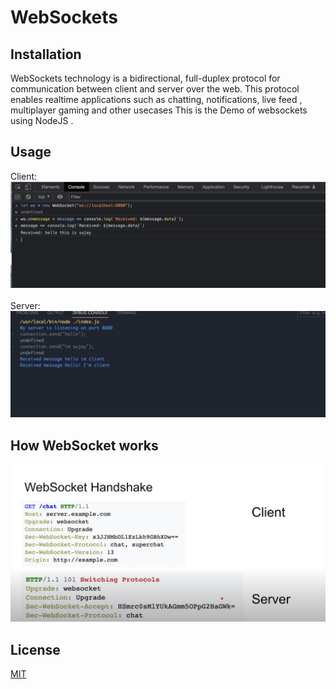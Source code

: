 # WebSockets



## Installation

WebSockets technology is a bidirectional, full-duplex protocol for communication between client and server over the web. This protocol enables realtime applications such as chatting, notifications, live feed , multiplayer gaming and other usecases This is the Demo of websockets using NodeJS .


## Usage
Client:
<br>
<img src='assets/client.png'/>
<br>
<br>
Server:
<img src='assets/server.png'/>

## How WebSocket works
<img src='assets/working1.png'/>

## License

[MIT](https://choosealicense.com/licenses/mit/)